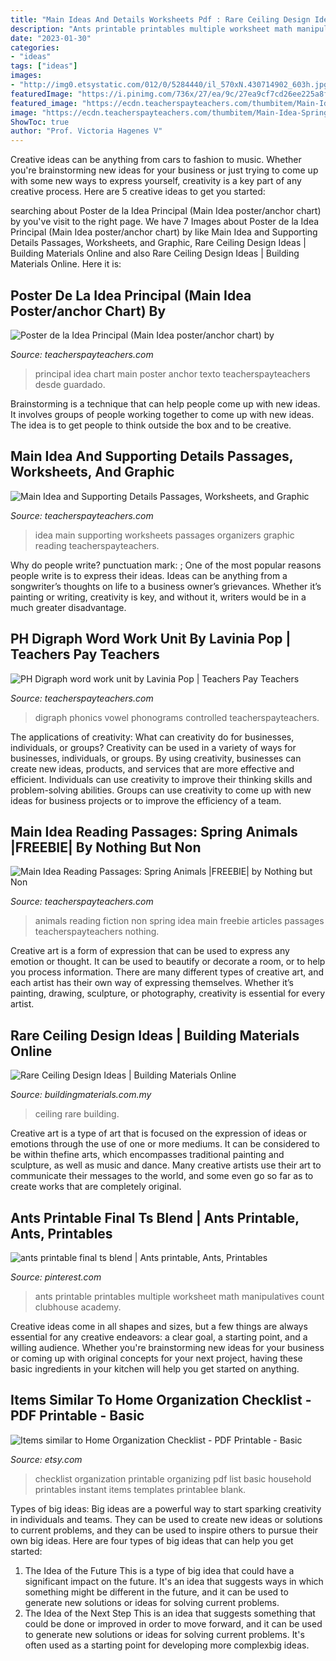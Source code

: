 ```yaml
---
title: "Main Ideas And Details Worksheets Pdf : Rare Ceiling Design Ideas"
description: "Ants printable printables multiple worksheet math manipulatives count clubhouse academy"
date: "2023-01-30"
categories:
- "ideas"
tags: ["ideas"]
images:
- "http://img0.etsystatic.com/012/0/5284440/il_570xN.430714902_603h.jpg"
featuredImage: "https://i.pinimg.com/736x/27/ea/9c/27ea9cf7cd26ee225a8fe23505ab0414.jpg"
featured_image: "https://ecdn.teacherspayteachers.com/thumbitem/Main-Idea-Spring-FREEBIE--3131396-1595509157/original-3131396-3.jpg"
image: "https://ecdn.teacherspayteachers.com/thumbitem/Main-Idea-Spring-FREEBIE--3131396-1595509157/original-3131396-3.jpg"
ShowToc: true
author: "Prof. Victoria Hagenes V"
---
```



Creative ideas can be anything from cars to fashion to music. Whether you're brainstorming new ideas for your business or just trying to come up with some new ways to express yourself, creativity is a key part of any creative process. Here are 5 creative ideas to get you started:

	

		
searching about Poster de la Idea Principal (Main Idea poster/anchor chart) by you've visit to the right page. We have 7 Images about Poster de la Idea Principal (Main Idea poster/anchor chart) by like Main Idea and Supporting Details Passages, Worksheets, and Graphic, Rare Ceiling Design Ideas | Building Materials Online and also Rare Ceiling Design Ideas | Building Materials Online. Here it is:
		
    
## Poster De La Idea Principal (Main Idea Poster/anchor Chart) By

<img loading=lazy src="https://ecdn.teacherspayteachers.com/thumbitem/Poster-de-la-Idea-Principal-Main-Idea-posteranchor-chart-079345300-1383705245-1500873672/original-961839-1.jpg" onerror="this.onerror=null;this.src='https://tse3.mm.bing.net/th?id=OIP.ZRzMI0-PU_4G8j32k4VvtAAAAA&amp;pid=15.1';" alt="Poster de la Idea Principal (Main Idea poster/anchor chart) by">

_Source: teacherspayteachers.com_

>principal idea chart main poster anchor texto teacherspayteachers desde guardado. 

	

Brainstorming is a technique that can help people come up with new ideas. It involves groups of people working together to come up with new ideas. The idea is to get people to think outside the box and to be creative.

    
## Main Idea And Supporting Details Passages, Worksheets, And Graphic

<img loading=lazy src="https://ecdn.teacherspayteachers.com/thumbitem/Finding-the-Main-Idea-Reading-Comprehension-Skills-Mini-Unit-1097362-1540457097/original-1097362-3.jpg" onerror="this.onerror=null;this.src='https://tse2.mm.bing.net/th?id=OIP.4mdW_sU9Ggoo_Q9f7i996QAAAA&amp;pid=15.1';" alt="Main Idea and Supporting Details Passages, Worksheets, and Graphic">

_Source: teacherspayteachers.com_

>idea main supporting worksheets passages organizers graphic reading teacherspayteachers. 

	

Why do people write?
punctuation mark: ;
One of the most popular reasons people write is to express their ideas. Ideas can be anything from a songwriter’s thoughts on life to a business owner’s grievances. Whether it’s painting or writing, creativity is key, and without it, writers would be in a much greater disadvantage.

    
## PH Digraph Word Work Unit By Lavinia Pop | Teachers Pay Teachers

<img loading=lazy src="https://ecdn.teacherspayteachers.com/thumbitem/PH-Digraph-Games-Activities-Worksheets-1168734-1500873620/original-1168734-3.jpg" onerror="this.onerror=null;this.src='https://tse1.mm.bing.net/th?id=OIP.Lv-diQJ4Lda7IWNY2dDY_AAAAA&amp;pid=15.1';" alt="PH Digraph word work unit by Lavinia Pop | Teachers Pay Teachers">

_Source: teacherspayteachers.com_

>digraph phonics vowel phonograms controlled teacherspayteachers. 

	

The applications of creativity: What can creativity do for businesses, individuals, or groups?
Creativity can be used in a variety of ways for businesses, individuals, or groups. By using creativity, businesses can create new ideas, products, and services that are more effective and efficient. Individuals can use creativity to improve their thinking skills and problem-solving abilities. Groups can use creativity to come up with new ideas for business projects or to improve the efficiency of a team.

    
## Main Idea Reading Passages: Spring Animals |FREEBIE| By Nothing But Non

<img loading=lazy src="https://ecdn.teacherspayteachers.com/thumbitem/Main-Idea-Spring-FREEBIE--3131396-1595509157/original-3131396-3.jpg" onerror="this.onerror=null;this.src='https://tse2.mm.bing.net/th?id=OIP.JOk5h34IMiRXRO_iuWgXjQAAAA&amp;pid=15.1';" alt="Main Idea Reading Passages: Spring Animals |FREEBIE| by Nothing but Non">

_Source: teacherspayteachers.com_

>animals reading fiction non spring idea main freebie articles passages teacherspayteachers nothing. 

	

Creative art is a form of expression that can be used to express any emotion or thought. It can be used to beautify or decorate a room, or to help you process information. There are many different types of creative art, and each artist has their own way of expressing themselves. Whether it’s painting, drawing, sculpture, or photography, creativity is essential for every artist.

    
## Rare Ceiling Design Ideas | Building Materials Online

<img loading=lazy src="https://buildingmaterials.com.my/wp-content/uploads/2016/08/Ceiling-Design-Ideas-9.jpg" onerror="this.onerror=null;this.src='https://tse1.mm.bing.net/th?id=OIP.aLAUFksYZ4eXgI6SfLnZ4wHaKw&amp;pid=15.1';" alt="Rare Ceiling Design Ideas | Building Materials Online">

_Source: buildingmaterials.com.my_

>ceiling rare building. 

	

Creative art is a type of art that is focused on the expression of ideas or emotions through the use of one or more mediums. It can be considered to be within thefine arts, which encompasses traditional painting and sculpture, as well as music and dance. Many creative artists use their art to communicate their messages to the world, and some even go so far as to create works that are completely original.

    
## Ants Printable Final Ts Blend | Ants Printable, Ants, Printables

<img loading=lazy src="https://i.pinimg.com/736x/27/ea/9c/27ea9cf7cd26ee225a8fe23505ab0414.jpg" onerror="this.onerror=null;this.src='https://tse2.mm.bing.net/th?id=OIP.lIWbAsU66o-TG05TYNjR4gHaKL&amp;pid=15.1';" alt="ants printable final ts blend | Ants printable, Ants, Printables">

_Source: pinterest.com_

>ants printable printables multiple worksheet math manipulatives count clubhouse academy. 

	

Creative ideas come in all shapes and sizes, but a few things are always essential for any creative endeavors: a clear goal, a starting point, and a willing audience. Whether you're brainstorming new ideas for your business or coming up with original concepts for your next project, having these basic ingredients in your kitchen will help you get started on anything.

    
## Items Similar To Home Organization Checklist - PDF Printable - Basic

<img loading=lazy src="http://img0.etsystatic.com/012/0/5284440/il_570xN.430714902_603h.jpg" onerror="this.onerror=null;this.src='https://tse2.mm.bing.net/th?id=OIP.Rwjkewx9O1UBqpzxLvB5CAHaFu&amp;pid=15.1';" alt="Items similar to Home Organization Checklist - PDF Printable - Basic">

_Source: etsy.com_

>checklist organization printable organizing pdf list basic household printables instant items templates printablee blank. 

	

Types of big ideas:
Big ideas are a powerful way to start sparking creativity in individuals and teams. They can be used to create new ideas or solutions to current problems, and they can be used to inspire others to pursue their own big ideas. Here are four types of big ideas that can help you get started:
1. The Idea of the Future
This is a type of big idea that could have a significant impact on the future. It's an idea that suggests ways in which something might be different in the future, and it can be used to generate new solutions or ideas for solving current problems.
2. The Idea of the Next Step
This is an idea that suggests something that could be done or improved in order to move forward, and it can be used to generate new solutions or ideas for solving current problems. It's often used as a starting point for developing more complexbig ideas.

